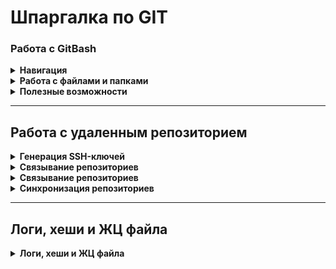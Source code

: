 # Шпаргалка по GIT

### Работа с GitBash

<details>
<summary><b>Навигация</b></summary>

**pwd** (от англ. print working directory, «показать рабочую папку») — покажи, в какой я папке;

**ls** (от англ. list directory contents, «отобразить содержимое директории») — покажи файлы и папки в текущей папке;

**ls -a** — покажи также скрытые файлы и папки, названия которых начинаются с символа .;

**cd first-project** (от англ. change directory, «сменить директорию») — перейди в папку first-project;

**cd first-project/html** — перейди в папку html, которая находится в папке first-project;

**cd ..** — перейди на уровень выше, в родительскую папку;

**cd ~** — перейди в домашнюю директорию (/Users/Username);

**cd /** — перейди в корневую директорию.
</details>

<details>
<summary><b> Работа с файлами и папками</b></summary>

#### Создание

**touch index.html** (англ. touch, «коснуться») — создай файл index.html в текущей папке;

**touch index.html style.css script.js** — если нужно создать сразу несколько файлов, можно напечатать их имена в одну строку через пробел;

**mkdir second-project** (от англ. make directory, «создать директорию») — создай папку с именем second-project в текущей папке.

#### Копирование и перемещение

**cp file.txt ~/my-dir** (от англ. copy, «копировать») — скопируй файл в другое место;

**mv file.txt ~/my-dir** (от англ. move, «переместить») — перемести файл или папку в другое место.

##### Чтение

**cat file.txt** (от англ. concatenate and print, «объединить и распечатать») — распечатай содержимое текстового файла file.txt.

##### Удаление

**rm about.html** (от англ. remove, «удалить») — удали файл about.html;

**rmdir images** (от англ. remove directory, «удалить директорию») — удали папку images;

**rm -r second-project** (от англ. remove, «удалить» + recursive, «рекурсивный») — удали папку second-project и всё, что она содержит.

</details>

<details>
<summary><b>Полезные возможности</b></summary>

Команды необязательно печатать и выполнять по очереди. Можно указать их списком — разделить двумя амперсандами (&&).

У консоли есть собственная память — буфер с несколькими последними командами. По ним можно перемещаться с помощью клавиш со стрелками вверх (↑) и вниз (↓).

Чтобы не вводить название файла или папки полностью, можно набрать первые символы имени и дважды нажать Tab. Если файл или папка есть в текущей директории, командная строка допишет путь сама.

Например, вы находитесь в папке dev. Начните вводить cd first и дважды нажмите Tab. Если папка first-project есть внутри dev, командная строка автоматически подставит её имя. Останется только нажать Enter.
</details>

---

## Работа с удаленным репозиторием

<details>
<summary><b>Генерация SSH-ключей</b></summary>

**Приватный ключ** (англ. private key) хранится только на вашем компьютере и не должен передаваться кому-либо ещё. Он используется для расшифровки данных.

**Публичный ключ** (англ. public key) доступен всем и используется для шифрования данных. Они могут быть расшифрованы парным приватным ключом

##### Проверка наличия ключей

cd ~ && ls -la .ssh/

##### Генерация ключей

ssh-keygen -t [ed25519/rsa] -C "e-mail"

##### Добавление ключей в GitHub

Скопировать содержимое ключа в буфер обмена:

clip < ~/.ssh/id_rsa.pub

Со стороны GitHub: Settings -> SSH and GPD keys -> Add SSH key

</details>

<details>
<summary><b>Связывание репозиториев</b></summary>

Создание локального репозитория и инициализация

Создать директорию локального репозитория

[Находясь в папке локального репозитория]

git init

</details>

<details>
<summary><b>Связывание репозиториев</b></summary>

Со стороны GitHub: Страница репозитория -> Скопировать ссылку для SSH

Со стороны GitBash:

[Находясь в папке локального репозитория]

git remote add origin [ссылка на проект]

_Примечание:_ origin - название главного удаленного репозитория

Убедиться, что репозитории связаны: 

git remote -v

</details>

<details>
<summary><b>Синхронизация репозиториев</b></summary>

[Находясь в папке локального репозитория]

git add [Имя файла] && git commit -m "Комментарий" && git push

_Примечание:_ для первого пуша явно указать

git push -u origin master

</details>

---

## Логи, хеши и ЖЦ файла

<details>
<summary><b>Логи, хеши и ЖЦ файла</b></summary>

git log [-oneline] - история коммитов [в однострочной форме]

Хеш коммита - его однозначный идентификатор

HEAD - файл со ссылкой на последний коммит

ЖЦ файла:

```mermaid

graph LR;

untracked -- "git add" --> staged;
staged -- "Изменение файла" --> tracked & modified;
staged -- "git commit -m" --> tracked & commited

```

</details>

